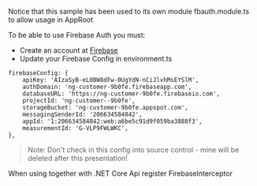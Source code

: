 Notice that this sample has been used to its own module fbauth.module.ts to allow usage in AppRoot

To be able to use Firebase Auth you must:

- Create an account at [Firebase](https://firebase.google.com/)
- Update your Firebase Config in environment.ts

```
firebaseConfig: {
    apiKey: 'AIzaSyB-eL0BW8dFw-0UgYdN-nCiJlvhMsEYSlM',
    authDomain: 'ng-customer-9b0fe.firebaseapp.com',
    databaseURL: 'https://ng-customer-9b0fe.firebaseio.com',
    projectId: 'ng-customer--9b0fe',
    storageBucket: 'ng-customer-9b0fe.appspot.com',
    messagingSenderId: '206634584842',
    appId: '1:206634584842:web:a6be5c91d9f059ba3888f3',
    measurementId: 'G-VLP9FWLWKC',
},
```

> Note: Don't check in this config into source control - mine will be deleted after this presentation!

When using together with .NET Core Api register FirebaseInterceptor
